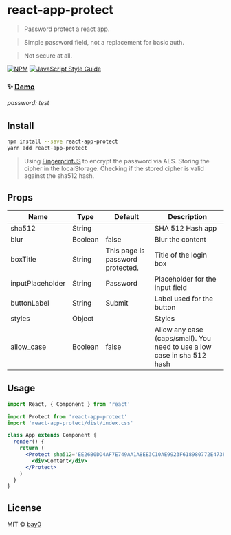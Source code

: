 # react-app-protect

> Password protect a react app.

> Simple password field, not a replacement for basic auth.

> Not secure at all.

[![NPM](https://img.shields.io/npm/v/react-app-protect.svg)](https://www.npmjs.com/package/react-app-protect) [![JavaScript Style Guide](https://img.shields.io/badge/code_style-standard-brightgreen.svg)](https://standardjs.com)

### ✨ [Demo](https://bay0.github.io/react-app-protect/)

###### password: test

## Install

```bash
npm install --save react-app-protect
yarn add react-app-protect
```

> Using [FingerprintJS](https://github.com/fingerprintjs/fingerprintjs) to encrypt the password via AES.
> Storing the cipher in the localStorage.
> Checking if the stored cipher is valid against the sha512 hash.

## Props

| Name             | Type    | Default                          | Description                                                              |
| ---------------- | ------- | -------------------------------- | ------------------------------------------------------------------------ |
| sha512           | String  |                                  | SHA 512 Hash app                                                         |
| blur             | Boolean | false                            | Blur the content                                                         |
| boxTitle         | String  | This page is password protected. | Title of the login box                                                   |
| inputPlaceholder | String  | Password                         | Placeholder for the input field                                          |
| buttonLabel      | String  | Submit                           | Label used for the button                                                |
| styles           | Object  |                                  | Styles                                                                   |
| allow_case       | Boolean | false                            | Allow any case (caps/small). You need to use a low case in sha 512 hash  |
## Usage

```jsx
import React, { Component } from 'react'

import Protect from 'react-app-protect'
import 'react-app-protect/dist/index.css'

class App extends Component {
  render() {
    return (
      <Protect sha512='EE26B0DD4AF7E749AA1A8EE3C10AE9923F618980772E473F8819A5D4940E0DB27AC185F8A0E1D5F84F88BC887FD67B143732C304CC5FA9AD8E6F57F50028A8FF'>
        <div>Content</div>
      </Protect>
    )
  }
}
```

## License

MIT © [bay0](https://github.com/bay0)
